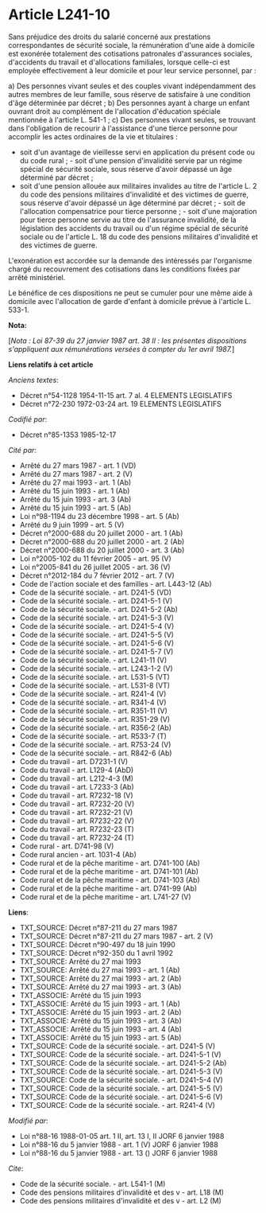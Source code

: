 # Article L241-10

Sans préjudice des droits du salarié concerné aux prestations correspondantes de sécurité sociale, la rémunération d'une aide
à domicile est exonérée totalement des cotisations patronales d'assurances sociales, d'accidents du travail et d'allocations
familiales, lorsque celle-ci est employée effectivement à leur domicile et pour leur service personnel, par :

a) Des personnes vivant seules et des couples vivant indépendamment des autres membres de leur famille, sous réserve de
satisfaire à une condition d'âge déterminée par décret ;    b) Des personnes ayant à charge un enfant ouvrant droit au
complément de l'allocation d'éducation spéciale mentionnée à l'article L. 541-1 ;    c) Des personnes vivant seules, se
trouvant dans l'obligation de recourir à l'assistance d'une tierce personne pour accomplir les actes ordinaires de la vie et
titulaires :

- soit d'un avantage de vieillesse servi en application du présent code ou du code rural ;       - soit d'une pension
d'invalidité servie par un régime spécial de sécurité sociale, sous réserve d'avoir dépassé un âge déterminé par décret ;
- soit d'une pension allouée aux militaires invalides au titre de l'article L. 2 du code des pensions militaires d'invalidité
et des victimes de guerre, sous réserve d'avoir dépassé un âge déterminé par décret ;       - soit de l'allocation
compensatrice pour tierce personne ;       - soit d'une majoration pour tierce personne servie au titre de l'assurance
invalidité, de la législation des accidents du travail ou d'un régime spécial de sécurité sociale ou de l'article L. 18 du
code des pensions militaires d'invalidité et des victimes de guerre.

L'exonération est accordée sur la demande des intéressés par l'organisme chargé du recouvrement des cotisations dans les
conditions fixées par arrêté ministériel.

Le bénéfice de ces dispositions ne peut se cumuler pour une même aide à domicile avec l'allocation de garde d'enfant à
domicile prévue à l'article L. 533-1.

**Nota:**

[*Nota : Loi 87-39 du 27 janvier 1987 art. 38 II : les présentes dispositions s'appliquent aux rémunérations versées à
compter du 1er avril 1987.*]

**Liens relatifs à cet article**

_Anciens textes_:

  - Décret n°54-1128 1954-11-15 art. 7 al. 4 ELEMENTS LEGISLATIFS
  - Décret n°72-230 1972-03-24 art. 19 ELEMENTS LEGISLATIFS

_Codifié par_:

  - Décret n°85-1353 1985-12-17

_Cité par_:

  - Arrêté du 27 mars 1987 - art. 1 (VD)
  - Arrêté du 27 mars 1987 - art. 2 (V)
  - Arrêté du 27 mai 1993 - art. 1 (Ab)
  - Arrêté du 15 juin 1993 - art. 1 (Ab)
  - Arrêté du 15 juin 1993 - art. 3 (Ab)
  - Arrêté du 15 juin 1993 - art. 5 (Ab)
  - Loi n°98-1194 du 23 décembre 1998 - art. 5 (Ab)
  - Arrêté du 9 juin 1999 - art. 5 (V)
  - Décret n°2000-688 du 20 juillet 2000 - art. 1 (Ab)
  - Décret n°2000-688 du 20 juillet 2000 - art. 2 (Ab)
  - Décret n°2000-688 du 20 juillet 2000 - art. 3 (Ab)
  - Loi n°2005-102 du 11 février 2005 - art. 95 (V)
  - Loi n°2005-841 du 26 juillet 2005 - art. 36 (V)
  - Décret n°2012-184 du 7 février 2012 - art. 7 (V)
  - Code de l'action sociale et des familles - art. L443-12 (Ab)
  - Code de la sécurité sociale. - art. D241-5 (VD)
  - Code de la sécurité sociale. - art. D241-5-1 (V)
  - Code de la sécurité sociale. - art. D241-5-2 (Ab)
  - Code de la sécurité sociale. - art. D241-5-3 (V)
  - Code de la sécurité sociale. - art. D241-5-4 (V)
  - Code de la sécurité sociale. - art. D241-5-5 (V)
  - Code de la sécurité sociale. - art. D241-5-6 (V)
  - Code de la sécurité sociale. - art. D241-5-7 (V)
  - Code de la sécurité sociale. - art. L241-11 (V)
  - Code de la sécurité sociale. - art. L243-1-2 (V)
  - Code de la sécurité sociale. - art. L531-5 (VT)
  - Code de la sécurité sociale. - art. L531-8 (VT)
  - Code de la sécurité sociale. - art. R241-4 (V)
  - Code de la sécurité sociale. - art. R341-4 (V)
  - Code de la sécurité sociale. - art. R351-11 (V)
  - Code de la sécurité sociale. - art. R351-29 (V)
  - Code de la sécurité sociale. - art. R356-2 (Ab)
  - Code de la sécurité sociale. - art. R533-7 (T)
  - Code de la sécurité sociale. - art. R753-24 (V)
  - Code de la sécurité sociale. - art. R842-6 (Ab)
  - Code du travail - art. D7231-1 (V)
  - Code du travail - art. L129-4 (AbD)
  - Code du travail - art. L212-4-3 (M)
  - Code du travail - art. L7233-3 (Ab)
  - Code du travail - art. R7232-18 (V)
  - Code du travail - art. R7232-20 (V)
  - Code du travail - art. R7232-21 (V)
  - Code du travail - art. R7232-22 (V)
  - Code du travail - art. R7232-23 (T)
  - Code du travail - art. R7232-24 (T)
  - Code rural - art. D741-98 (V)
  - Code rural ancien - art. 1031-4 (Ab)
  - Code rural et de la pêche maritime - art. D741-100 (Ab)
  - Code rural et de la pêche maritime - art. D741-101 (Ab)
  - Code rural et de la pêche maritime - art. D741-103 (Ab)
  - Code rural et de la pêche maritime - art. D741-99 (Ab)
  - Code rural et de la pêche maritime - art. L741-27 (V)

**Liens**:

  - TXT_SOURCE: Décret n°87-211 du 27 mars 1987
  - TXT_SOURCE: Décret n°87-211 du 27 mars 1987 - art. 2 (V)
  - TXT_SOURCE: Décret n°90-497 du 18 juin 1990
  - TXT_SOURCE: Décret n°92-350 du 1 avril 1992
  - TXT_SOURCE: Arrêté du 27 mai 1993
  - TXT_SOURCE: Arrêté du 27 mai 1993 - art. 1 (Ab)
  - TXT_SOURCE: Arrêté du 27 mai 1993 - art. 2 (Ab)
  - TXT_SOURCE: Arrêté du 27 mai 1993 - art. 3 (Ab)
  - TXT_ASSOCIE: Arrêté du 15 juin 1993
  - TXT_ASSOCIE: Arrêté du 15 juin 1993 - art. 1 (Ab)
  - TXT_ASSOCIE: Arrêté du 15 juin 1993 - art. 2 (Ab)
  - TXT_ASSOCIE: Arrêté du 15 juin 1993 - art. 3 (Ab)
  - TXT_ASSOCIE: Arrêté du 15 juin 1993 - art. 4 (Ab)
  - TXT_ASSOCIE: Arrêté du 15 juin 1993 - art. 5 (Ab)
  - TXT_SOURCE: Code de la sécurité sociale. - art. D241-5 (V)
  - TXT_SOURCE: Code de la sécurité sociale. - art. D241-5-1 (V)
  - TXT_SOURCE: Code de la sécurité sociale. - art. D241-5-2 (Ab)
  - TXT_SOURCE: Code de la sécurité sociale. - art. D241-5-3 (V)
  - TXT_SOURCE: Code de la sécurité sociale. - art. D241-5-4 (V)
  - TXT_SOURCE: Code de la sécurité sociale. - art. D241-5-5 (V)
  - TXT_SOURCE: Code de la sécurité sociale. - art. D241-5-6 (V)
  - TXT_SOURCE: Code de la sécurité sociale. - art. R241-4 (V)

_Modifié par_:

  - Loi n°88-16 1988-01-05 art. 1 II, art. 13 I, II JORF 6 janvier 1988
  - Loi n°88-16 du 5 janvier 1988 - art. 1 (V) JORF 6 janvier 1988
  - Loi n°88-16 du 5 janvier 1988 - art. 13 () JORF 6 janvier 1988

_Cite_:

  - Code de la sécurité sociale. - art. L541-1 (M)
  - Code des pensions militaires d'invalidité et des v - art. L18 (M)
  - Code des pensions militaires d'invalidité et des v - art. L2 (M)
